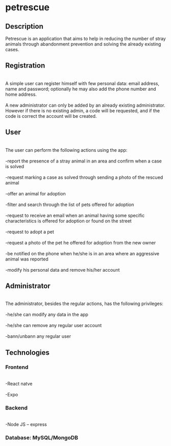 # petrescue

## Description
Petrescue is an application that aims to help in reducing the number of stray animals through abandonment prevention and solving the already existing cases.</br>

## Registration
<br>A simple user can register himself with few personal data: email address, name and password; optionally he may also add the phone number and home address.</br>
<br>A new administrator can only be added by an already existing administrator. However if there is no existing admin, a code will be requested, and if the code is correct the account will be created.</br>

## User
<br>The user can perform the following actions using the app:</br>
<br>-report the presence of a stray animal in an area and confirm when a case is solved</br>
<br>-request marking a case as solved through sending a photo of the rescued animal</br>
<br>-offer an animal for adoption</br>
<br>-filter and search through the list of pets offered for adoption</br>
<br>-request to receive an email when an animal having some specific characteristics is offered for adoption or found on the street</br>
<br>-request to adopt a pet</br>
<br>-request a photo of the pet he offered for adoption from the new owner</br>
<br>-be notified on the phone when he/she is in an area where an aggressive animal was reported<br>
<br>-modify his personal data and remove his/her account</br>

## Administrator
<br>The administrator, besides the regular actions, has the following privileges:</br>
<br>-he/she can modify any data in the app</br>
<br>-he/she can remove any regular user account</br>
<br>-bann/unbann any regular user</br>

## Technologies
### Frontend
<br>-React natve</br>
<br>-Expo</br>
### Backend
<br>-Node JS – express</br>
### Database: MySQL/MongoDB
